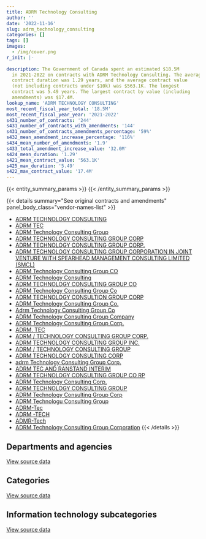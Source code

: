 ```yaml
---
title: ADRM Technology Consulting
author: ''
date: '2022-11-16'
slug: adrm_technology_consulting
categories: []
tags: []
images:
  - /img/cover.png
r_init: |-
  
description: The Government of Canada spent an estimated $18.5M
  in 2021-2022 on contracts with ADRM Technology Consulting. The average
  contract duration was 1.29 years, and the average contract value
  (not including contracts under $10k) was $563.1K. The longest
  contract was 5.49 years. The largest contract by value (including
  amendments) was $17.4M.
lookup_name: 'ADRM TECHNOLOGY CONSULTING'
most_recent_fiscal_year_total: '18.5M'
most_recent_fiscal_year_year: '2021-2022'
s431_number_of_contracts: '244'
s431_number_of_contracts_with_amendments: '144'
s431_number_of_contracts_amendments_percentage: '59%'
s432_mean_amendment_increase_percentage: '116%'
s434_mean_number_of_amendments: '1.9'
s433_total_amendment_increase_value: '32.0M'
s424_mean_duration: '1.29'
s421_mean_contract_value: '563.1K'
s425_max_duration: '5.49'
s422_max_contract_value: '17.4M'
---
```


<script src="/rmarkdown-libs/htmlwidgets/htmlwidgets.js"></script>
<link href="/rmarkdown-libs/datatables-css/datatables-crosstalk.css" rel="stylesheet" />
<script src="/rmarkdown-libs/datatables-binding/datatables.js"></script>
<script src="/rmarkdown-libs/jquery/jquery-3.6.0.min.js"></script>
<link href="/rmarkdown-libs/dt-core-bootstrap/css/dataTables.bootstrap.min.css" rel="stylesheet" />
<link href="/rmarkdown-libs/dt-core-bootstrap/css/dataTables.bootstrap.extra.css" rel="stylesheet" />
<script src="/rmarkdown-libs/dt-core-bootstrap/js/jquery.dataTables.min.js"></script>
<script src="/rmarkdown-libs/dt-core-bootstrap/js/dataTables.bootstrap.min.js"></script>
<link href="/rmarkdown-libs/crosstalk/css/crosstalk.min.css" rel="stylesheet" />
<script src="/rmarkdown-libs/crosstalk/js/crosstalk.min.js"></script>
<script src="/rmarkdown-libs/htmlwidgets/htmlwidgets.js"></script>
<link href="/rmarkdown-libs/datatables-css/datatables-crosstalk.css" rel="stylesheet" />
<script src="/rmarkdown-libs/datatables-binding/datatables.js"></script>
<script src="/rmarkdown-libs/jquery/jquery-3.6.0.min.js"></script>
<link href="/rmarkdown-libs/dt-core-bootstrap/css/dataTables.bootstrap.min.css" rel="stylesheet" />
<link href="/rmarkdown-libs/dt-core-bootstrap/css/dataTables.bootstrap.extra.css" rel="stylesheet" />
<script src="/rmarkdown-libs/dt-core-bootstrap/js/jquery.dataTables.min.js"></script>
<script src="/rmarkdown-libs/dt-core-bootstrap/js/dataTables.bootstrap.min.js"></script>
<link href="/rmarkdown-libs/crosstalk/css/crosstalk.min.css" rel="stylesheet" />
<script src="/rmarkdown-libs/crosstalk/js/crosstalk.min.js"></script>
<script src="/rmarkdown-libs/htmlwidgets/htmlwidgets.js"></script>
<link href="/rmarkdown-libs/datatables-css/datatables-crosstalk.css" rel="stylesheet" />
<script src="/rmarkdown-libs/datatables-binding/datatables.js"></script>
<script src="/rmarkdown-libs/jquery/jquery-3.6.0.min.js"></script>
<link href="/rmarkdown-libs/dt-core-bootstrap/css/dataTables.bootstrap.min.css" rel="stylesheet" />
<link href="/rmarkdown-libs/dt-core-bootstrap/css/dataTables.bootstrap.extra.css" rel="stylesheet" />
<script src="/rmarkdown-libs/dt-core-bootstrap/js/jquery.dataTables.min.js"></script>
<script src="/rmarkdown-libs/dt-core-bootstrap/js/dataTables.bootstrap.min.js"></script>
<link href="/rmarkdown-libs/crosstalk/css/crosstalk.min.css" rel="stylesheet" />
<script src="/rmarkdown-libs/crosstalk/js/crosstalk.min.js"></script>

{{< entity_summary_params >}}
{{< /entity_summary_params >}}

{{< details summary="See original contracts and amendments" panel_body_class="vendor-names-list" >}}
- [ADRM TECHNOLOGY CONSULTING](https://search.open.canada.ca/en/ct/?sort=contract_value_f%20desc&page=1&search_text=%22ADRM%20TECHNOLOGY%20CONSULTING%22)
- [ADRM TEC](https://search.open.canada.ca/en/ct/?sort=contract_value_f%20desc&page=1&search_text=%22ADRM%20TEC%22)
- [ADRM Technology Consulting Group](https://search.open.canada.ca/en/ct/?sort=contract_value_f%20desc&page=1&search_text=%22ADRM%20Technology%20Consulting%20Group%22)
- [ADRM TECHNOLOGY CONSULTING GROUP CORP](https://search.open.canada.ca/en/ct/?sort=contract_value_f%20desc&page=1&search_text=%22ADRM%20TECHNOLOGY%20CONSULTING%20GROUP%20CORP%22)
- [ADRM TECHNOLOGY CONSULTING GROUP CORP.](https://search.open.canada.ca/en/ct/?sort=contract_value_f%20desc&page=1&search_text=%22ADRM%20TECHNOLOGY%20CONSULTING%20GROUP%20CORP.%22)
- [ADRM TECHNOLOGY CONSULTING GROUP CORPORATION IN JOINT VENTURE WITH SPEARHEAD MANAGEMENT CONSULTING LIMITED (SMCL)](https://search.open.canada.ca/en/ct/?sort=contract_value_f%20desc&page=1&search_text=%22ADRM%20TECHNOLOGY%20CONSULTING%20GROUP%20CORPORATION%20IN%20JOINT%20VENTURE%20WITH%20SPEARHEAD%20MANAGEMENT%20CONSULTING%20LIMITED%20%28SMCL%29%22)
- [ADRM Technology Consulting Group CO](https://search.open.canada.ca/en/ct/?sort=contract_value_f%20desc&page=1&search_text=%22ADRM%20Technology%20Consulting%20Group%20CO%22)
- [ADRM Technology Consulting](https://search.open.canada.ca/en/ct/?sort=contract_value_f%20desc&page=1&search_text=%22ADRM%20Technology%20Consulting%22)
- [ADRM TECHNOLOGY CONSULTING GROUP CO](https://search.open.canada.ca/en/ct/?sort=contract_value_f%20desc&page=1&search_text=%22ADRM%20TECHNOLOGY%20CONSULTING%20GROUP%20CO%22)
- [ADRM Technology Consulting Group Co](https://search.open.canada.ca/en/ct/?sort=contract_value_f%20desc&page=1&search_text=%22ADRM%20Technology%20Consulting%20Group%20Co%22)
- [ADRM TECHNOLOGY CONSULTION GROUP CORP](https://search.open.canada.ca/en/ct/?sort=contract_value_f%20desc&page=1&search_text=%22ADRM%20TECHNOLOGY%20CONSULTION%20GROUP%20CORP%22)
- [ADRM Technology Consulting Group Co.](https://search.open.canada.ca/en/ct/?sort=contract_value_f%20desc&page=1&search_text=%22ADRM%20Technology%20Consulting%20Group%20Co.%22)
- [Adrm Technology Consulting Group Co](https://search.open.canada.ca/en/ct/?sort=contract_value_f%20desc&page=1&search_text=%22Adrm%20Technology%20Consulting%20Group%20Co%22)
- [ADRM Technology Consulting Group Company](https://search.open.canada.ca/en/ct/?sort=contract_value_f%20desc&page=1&search_text=%22ADRM%20Technology%20Consulting%20Group%20Company%22)
- [ADRM Technology Consulting Group Corp.](https://search.open.canada.ca/en/ct/?sort=contract_value_f%20desc&page=1&search_text=%22ADRM%20Technology%20Consulting%20Group%20Corp.%22)
- [ADRM. TEC](https://search.open.canada.ca/en/ct/?sort=contract_value_f%20desc&page=1&search_text=%22ADRM.%20TEC%22)
- [ADRM / TECHNOLOGY CONSULTING GROUP CORP.](https://search.open.canada.ca/en/ct/?sort=contract_value_f%20desc&page=1&search_text=%22ADRM%20%2f%20TECHNOLOGY%20CONSULTING%20GROUP%20CORP.%22)
- [ADRM TECHNOLOGY CONSULTING GROUP INC.](https://search.open.canada.ca/en/ct/?sort=contract_value_f%20desc&page=1&search_text=%22ADRM%20TECHNOLOGY%20CONSULTING%20GROUP%20INC.%22)
- [ADRM / TECHNOLOGY CONSULTING GROUP](https://search.open.canada.ca/en/ct/?sort=contract_value_f%20desc&page=1&search_text=%22ADRM%20%2f%20TECHNOLOGY%20CONSULTING%20GROUP%22)
- [ADRM TECHNOLOGY CONSULTING CORP](https://search.open.canada.ca/en/ct/?sort=contract_value_f%20desc&page=1&search_text=%22ADRM%20TECHNOLOGY%20CONSULTING%20CORP%22)
- [adrm Technology Consulting Group Corp.](https://search.open.canada.ca/en/ct/?sort=contract_value_f%20desc&page=1&search_text=%22adrm%20Technology%20Consulting%20Group%20Corp.%22)
- [ADRM TEC AND RANSTAND INTERIM](https://search.open.canada.ca/en/ct/?sort=contract_value_f%20desc&page=1&search_text=%22ADRM%20TEC%20AND%20RANSTAND%20INTERIM%22)
- [ADRM TECHNOLOGY CONSULTING GROUP CO RP](https://search.open.canada.ca/en/ct/?sort=contract_value_f%20desc&page=1&search_text=%22ADRM%20TECHNOLOGY%20CONSULTING%20GROUP%20CO%20RP%22)
- [ADRM Technology Consulting Corp.](https://search.open.canada.ca/en/ct/?sort=contract_value_f%20desc&page=1&search_text=%22ADRM%20Technology%20Consulting%20Corp.%22)
- [ADRM TECHNOLOGY CONSULTING GROUP](https://search.open.canada.ca/en/ct/?sort=contract_value_f%20desc&page=1&search_text=%22ADRM%20TECHNOLOGY%20CONSULTING%20GROUP%22)
- [ADRM Technology Consulting Group Corp](https://search.open.canada.ca/en/ct/?sort=contract_value_f%20desc&page=1&search_text=%22ADRM%20Technology%20Consulting%20Group%20Corp%22)
- [ADRM Technologu Consulting Group](https://search.open.canada.ca/en/ct/?sort=contract_value_f%20desc&page=1&search_text=%22ADRM%20Technologu%20Consulting%20Group%22)
- [ADRM-Tec](https://search.open.canada.ca/en/ct/?sort=contract_value_f%20desc&page=1&search_text=%22ADRM-Tec%22)
- [ADRM -TECH](https://search.open.canada.ca/en/ct/?sort=contract_value_f%20desc&page=1&search_text=%22ADRM%20-TECH%22)
- [ADMR-Tech](https://search.open.canada.ca/en/ct/?sort=contract_value_f%20desc&page=1&search_text=%22ADMR-Tech%22)
- [ADRM Technology Consulting Group Corporation](https://search.open.canada.ca/en/ct/?sort=contract_value_f%20desc&page=1&search_text=%22ADRM%20Technology%20Consulting%20Group%20Corporation%22)
{{< /details >}}

## Departments and agencies

<div id="htmlwidget-1" style="width:100%;height:auto;" class="datatables html-widget"></div>
<script type="application/json" data-for="htmlwidget-1">{"x":{"style":"bootstrap","filter":"none","vertical":false,"data":[["<a href=\"/departments/cas-satj/\">Courts Administration Service<\/a>","<a href=\"/departments/cbsa-asfc/\">Canada Border Services Agency<\/a>","<a href=\"/departments/ced-dec/\">Canada Economic Development for Quebec Regions<\/a>","<a href=\"/departments/cic/\">Immigration, Refugees and Citizenship Canada<\/a>","<a href=\"/departments/csc-scc/\">Correctional Service of Canada<\/a>","<a href=\"/departments/cta-otc/\">Canadian Transportation Agency<\/a>","<a href=\"/departments/dfatd-maecd/\">Global Affairs Canada<\/a>","<a href=\"/departments/dfo-mpo/\">Fisheries and Oceans Canada<\/a>","<a href=\"/departments/dnd-mdn/\">National Defence<\/a>","<a href=\"/departments/elections/\">Elections Canada<\/a>","<a href=\"/departments/esdc-edsc/\">Employment and Social Development Canada<\/a>","<a href=\"/departments/fja-cmf/\">Office of the Commissioner for Federal Judicial Affairs Canada<\/a>","<a href=\"/departments/iaac-aeic/\">Impact Assessment Agency of Canada<\/a>","<a href=\"/departments/nserc-crsng/\">Natural Sciences and Engineering Research Council of Canada<\/a>","<a href=\"/departments/pco-bcp/\">Privy Council Office<\/a>","<a href=\"/departments/ps-sp/\">Public Safety Canada<\/a>","<a href=\"/departments/psc-cfp/\">Public Service Commission of Canada<\/a>","<a href=\"/departments/rcmp-grc/\">Royal Canadian Mounted Police<\/a>","<a href=\"/departments/ssc-spc/\">Shared Services Canada<\/a>","<a href=\"/departments/tc/\">Transport Canada<\/a>"],[null,112425.8,null,1278477.01,null,null,38418.91,null,14921.31,144426.07,401988.81,null,null,437926.18,397066.55,285905.25,446495.91,77637.52,7457969.73,3117517.3],[76020.75,null,null,3322363.81,null,null,null,66334.83,64213.7,312297.86,198429.85,null,105157.8,439125.98,398947.56,286688.55,450451.14,120833.62,8253487.45,1219300.16],[117887.25,603992.56,null,5085518.86,50754.5,66091.33,169439.97,24576.5,31476.28,502882.51,150743.54,null,null,437926.18,649930.26,null,713625.1,100608.78,5886515.64,47767.66],[null,4486929.7,24603.56,7586616.45,237505.02,146687.67,205467.07,151702.5,37290,221819.41,420235.7,7200.41,null,444429.39,128246.23,null,574608.64,19923.06,3756226.62,75866.14]],"container":"<table class=\"table table-striped table-hover row-border order-column display\">\n  <thead>\n    <tr>\n      <th>Department<\/th>\n      <th>2018-2019<\/th>\n      <th>2019-2020<\/th>\n      <th>2020-2021<\/th>\n      <th>2021-2022<\/th>\n    <\/tr>\n  <\/thead>\n<\/table>","options":{"order":[[4,"desc"]],"pageLength":10,"autoWidth":true,"columnDefs":[{"targets":1,"render":"function(data, type, row, meta) {\n    return type !== 'display' ? data : DTWidget.formatCurrency(data, \"$\", 2, 3, \",\", \".\", true, null);\n  }"},{"targets":2,"render":"function(data, type, row, meta) {\n    return type !== 'display' ? data : DTWidget.formatCurrency(data, \"$\", 2, 3, \",\", \".\", true, null);\n  }"},{"targets":3,"render":"function(data, type, row, meta) {\n    return type !== 'display' ? data : DTWidget.formatCurrency(data, \"$\", 2, 3, \",\", \".\", true, null);\n  }"},{"targets":4,"render":"function(data, type, row, meta) {\n    return type !== 'display' ? data : DTWidget.formatCurrency(data, \"$\", 2, 3, \",\", \".\", true, null);\n  }"},{"width":"16%","targets":[1,2,3,4]},{"className":"dt-right","targets":[1,2,3,4]}],"orderClasses":false}},"evals":["options.columnDefs.0.render","options.columnDefs.1.render","options.columnDefs.2.render","options.columnDefs.3.render"],"jsHooks":[]}</script>
<p class="text-right">
<a href="https://github.com/GoC-Spending/contracts-data/tree/main/data/out/vendors/adrm_technology_consulting/summary_by_fiscal_year_by_department.csv" class="source-data-link btn btn-link">View source data</a>
</p>

## Categories

<div id="htmlwidget-2" style="width:100%;height:auto;" class="datatables html-widget"></div>
<script type="application/json" data-for="htmlwidget-2">{"x":{"style":"bootstrap","filter":"none","vertical":false,"data":[["<a href=\"/categories/other/\">(Other)<\/a>","<a href=\"/categories/office_management/\">Office management<\/a>","<a href=\"/categories/defence/\">Defence<\/a>","<a href=\"/categories/professional_services/\">Professional services<\/a>","<a href=\"/categories/information_technology/\">Information technology<\/a>"],[null,14662.54,null,416883,13779630.81],[null,null,null,445936.81,14867716.24],[603992.56,null,null,120019.4,13915724.95],[2900753.72,null,37290,1398577.14,14188736.71]],"container":"<table class=\"table table-striped table-hover row-border order-column display\">\n  <thead>\n    <tr>\n      <th>Category<\/th>\n      <th>2018-2019<\/th>\n      <th>2019-2020<\/th>\n      <th>2020-2021<\/th>\n      <th>2021-2022<\/th>\n    <\/tr>\n  <\/thead>\n<\/table>","options":{"order":[[4,"desc"]],"dom":"t","pageLength":30,"autoWidth":true,"columnDefs":[{"targets":1,"render":"function(data, type, row, meta) {\n    return type !== 'display' ? data : DTWidget.formatCurrency(data, \"$\", 2, 3, \",\", \".\", true, null);\n  }"},{"targets":2,"render":"function(data, type, row, meta) {\n    return type !== 'display' ? data : DTWidget.formatCurrency(data, \"$\", 2, 3, \",\", \".\", true, null);\n  }"},{"targets":3,"render":"function(data, type, row, meta) {\n    return type !== 'display' ? data : DTWidget.formatCurrency(data, \"$\", 2, 3, \",\", \".\", true, null);\n  }"},{"targets":4,"render":"function(data, type, row, meta) {\n    return type !== 'display' ? data : DTWidget.formatCurrency(data, \"$\", 2, 3, \",\", \".\", true, null);\n  }"},{"width":"16%","targets":[1,2,3,4]},{"className":"dt-right","targets":[1,2,3,4]}],"orderClasses":false,"lengthMenu":[10,25,30,50,100]}},"evals":["options.columnDefs.0.render","options.columnDefs.1.render","options.columnDefs.2.render","options.columnDefs.3.render"],"jsHooks":[]}</script>
<p class="text-right">
<a href="https://github.com/GoC-Spending/contracts-data/tree/main/data/out/vendors/adrm_technology_consulting/summary_by_fiscal_year_by_category.csv" class="source-data-link btn btn-link">View source data</a>
</p>
<h2>Information technology subcategories</h2>
<div id="htmlwidget-3" style="width:100%;height:auto;" class="datatables html-widget"></div>
<script type="application/json" data-for="htmlwidget-3">{"x":{"style":"bootstrap","filter":"none","vertical":false,"data":[["<a href=\"/it_subcategories/it_consulting_services/\">IT consulting services<\/a>","<a href=\"/it_subcategories/it_software_licensing/\">IT software licensing<\/a>"],[13700177.98,79452.82],[14867716.24,null],[13915724.95,null],[14188736.71,null]],"container":"<table class=\"table table-striped table-hover row-border order-column display\">\n  <thead>\n    <tr>\n      <th>IT subcategory<\/th>\n      <th>2018-2019<\/th>\n      <th>2019-2020<\/th>\n      <th>2020-2021<\/th>\n      <th>2021-2022<\/th>\n    <\/tr>\n  <\/thead>\n<\/table>","options":{"order":[[4,"desc"]],"dom":"t","pageLength":30,"autoWidth":true,"columnDefs":[{"targets":1,"render":"function(data, type, row, meta) {\n    return type !== 'display' ? data : DTWidget.formatCurrency(data, \"$\", 2, 3, \",\", \".\", true, null);\n  }"},{"targets":2,"render":"function(data, type, row, meta) {\n    return type !== 'display' ? data : DTWidget.formatCurrency(data, \"$\", 2, 3, \",\", \".\", true, null);\n  }"},{"targets":3,"render":"function(data, type, row, meta) {\n    return type !== 'display' ? data : DTWidget.formatCurrency(data, \"$\", 2, 3, \",\", \".\", true, null);\n  }"},{"targets":4,"render":"function(data, type, row, meta) {\n    return type !== 'display' ? data : DTWidget.formatCurrency(data, \"$\", 2, 3, \",\", \".\", true, null);\n  }"},{"width":"16%","targets":[1,2,3,4]},{"className":"dt-right","targets":[1,2,3,4]}],"orderClasses":false,"lengthMenu":[10,25,30,50,100]}},"evals":["options.columnDefs.0.render","options.columnDefs.1.render","options.columnDefs.2.render","options.columnDefs.3.render"],"jsHooks":[]}</script>
<p class="text-right">
<a href="https://github.com/GoC-Spending/contracts-data/tree/main/data/out/vendors/adrm_technology_consulting/summary_by_fiscal_year_by_it_subcategory.csv" class="source-data-link btn btn-link">View source data</a>
</p>
